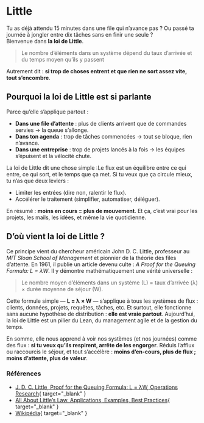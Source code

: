 # Little

Tu as déjà attendu 15 minutes dans une file qui n’avance pas ? Ou passé ta journée à jongler entre dix tâches sans en finir une seule ?  
Bienvenue dans **la loi de Little**.

> Le nombre d’éléments dans un système dépend du taux d’arrivée et du temps moyen qu’ils y passent

Autrement dit : **si trop de choses entrent et que rien ne sort assez vite, tout s’encombre**.

## Pourquoi la loi de Little est si parlante

Parce qu’elle s’applique partout :

* **Dans une file d’attente** : plus de clients arrivent que de commandes servies → la queue s’allonge.
* **Dans ton agenda** : trop de tâches commencées → tout se bloque, rien n’avance.
* **Dans une entreprise** : trop de projets lancés à la fois → les équipes s’épuisent et la vélocité chute.

La loi de Little dit une chose simple :Le flux est un équilibre entre ce qui entre, ce qui sort, et le temps que ça met. Si tu veux que ça circule mieux, tu n’as que deux leviers :

* Limiter les entrées (dire non, ralentir le flux).
* Accélérer le traitement (simplifier, automatiser, déléguer).

En résumé : **moins en cours = plus de mouvement**.
Et ça, c’est vrai pour les projets, les mails, les idées, et même la vie quotidienne.

## D’où vient la loi de Little ?

Ce principe vient du chercheur américain John D. C. Little, professeur au _MIT Sloan School of Management_ et pionnier de la théorie des files d’attente. En 1961, il publie un article devenu culte : _A Proof for the Queuing Formula: L = λW_. Il y démontre mathématiquement une vérité universelle :

> Le nombre moyen d’éléments dans un système (L) = taux d’arrivée (λ) × durée moyenne de séjour (W).

Cette formule simple — **L = λ × W** — s’applique à tous les systèmes de flux : clients, données, projets, requêtes, tâches, etc. Et surtout, elle fonctionne sans aucune hypothèse de distribution : **elle est vraie partout**. Aujourd’hui, la loi de Little est un pilier du Lean, du management agile et de la gestion du temps.  

En somme, elle nous apprend à voir nos systèmes (et nos journées) comme des flux : **si tu veux qu’ils respirent, arrête de les engorger**. Réduis l’afflux ou raccourcis le séjour, et tout s’accélère : **moins d’en-cours, plus de flux ; moins d’attente, plus de valeur**.

### Références

* [J. D. C. Little, Proof for the Queuing Formula: L = λW, Operations Research](https://fisherp.scripts.mit.edu/wordpress/wp-content/uploads/2015/11/ContentServer.pdf){ target="_blank" }
* [All About Little’s Law. Applications, Examples, Best Practices](https://www.6sigma.us/six-sigma-in-focus/littles-law-applications-examples-best-practices/){ target="_blank" }
* [Wikipédia](https://en.wikipedia.org/wiki/Little%27s_law){ target="_blank" }
